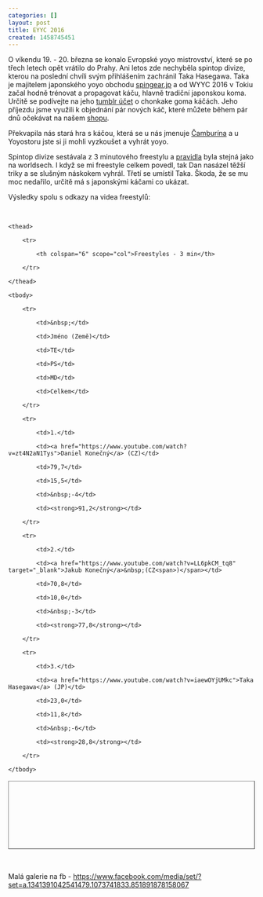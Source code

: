```yaml
---
categories: []
layout: post
title: EYYC 2016
created: 1458745451
---
```

<p>O víkendu 19. - 20. března se konalo Evropské yoyo mistrovství, které se po třech letech opět vrátilo do Prahy. Ani letos zde nechyběla spintop divize, kterou na poslední chvíli svým přihlášením zachránil Taka Hasegawa. Taka je majitelem japonského yoyo obchodu <a href="http://spingear.jp">spingear.jp</a> a od WYYC 2016 v Tokiu začal hodně trénovat a propagovat káču, hlavně tradiční japonskou koma. Určitě se podívejte na jeho <a href="http://chonkakegoma.tumblr.com/">tumblr účet</a> o chonkake goma káčách. Jeho příjezdu jsme využili k objednání pár nových káč, které můžete během pár dnů očekávat na našem <a href="http://shop.spintop.cz/">shopu</a>.</p>

<p>Překvapila nás stará hra s káčou, která se u nás jmenuje <a href="http://www.camburina.cz/">Čamburína</a> a u Yoyostoru jste si ji mohli vyzkoušet a vyhrát yoyo.</p>

<p>Spintop divize sestávala z 3 minutového freestylu a <a href="http://eyyc16.com/contest/rules/">pravidla</a> byla stejná jako na worldsech. I když se mi freestyle celkem povedl, tak Dan nasázel těžší triky a se slušným náskokem vyhrál. Třetí se umístil Taka. Škoda, že se mu moc nedařilo, určitě má s japonskými káčami co ukázat.</p>

<p>Výsledky spolu s odkazy na videa freestylů:</p>

<p>&nbsp;</p>

<table border="1" cellpadding="1" cellspacing="1" height="139" width="600">
	<thead>
		<tr>
			<th colspan="6" scope="col">Freestyles - 3 min</th>
		</tr>
	</thead>
	<tbody>
		<tr>
			<td>&nbsp;</td>
			<td>Jméno (Země)</td>
			<td>TE</td>
			<td>PS</td>
			<td>MD</td>
			<td>Celkem</td>
		</tr>
		<tr>
			<td>1.</td>
			<td><a href="https://www.youtube.com/watch?v=zt4N2aN1Tys">Daniel Konečný</a> (CZ)</td>
			<td>79,7</td>
			<td>15,5</td>
			<td>&nbsp;-4</td>
			<td><strong>91,2</strong></td>
		</tr>
		<tr>
			<td>2.</td>
			<td><a href="https://www.youtube.com/watch?v=LL6pkCM_tq8" target="_blank">Jakub Konečný</a>&nbsp;(CZ<span>)</span></td>
			<td>70,8</td>
			<td>10,0</td>
			<td>&nbsp;-3</td>
			<td><strong>77,8</strong></td>
		</tr>
		<tr>
			<td>3.</td>
			<td><a href="https://www.youtube.com/watch?v=iaewOYjUMkc">Taka Hasegawa</a> (JP)</td>
			<td>23,0</td>
			<td>11,8</td>
			<td>&nbsp;-6</td>
			<td><strong>28,8</strong></td>
		</tr>
	</tbody>
</table>

<p>&nbsp;</p>

<p>Malá galerie na fb - <a href="https://www.facebook.com/media/set/?set=a.1341391042541479.1073741833.851891878158067">https://www.facebook.com/media/set/?set=a.1341391042541479.1073741833.851891878158067</a></p>
